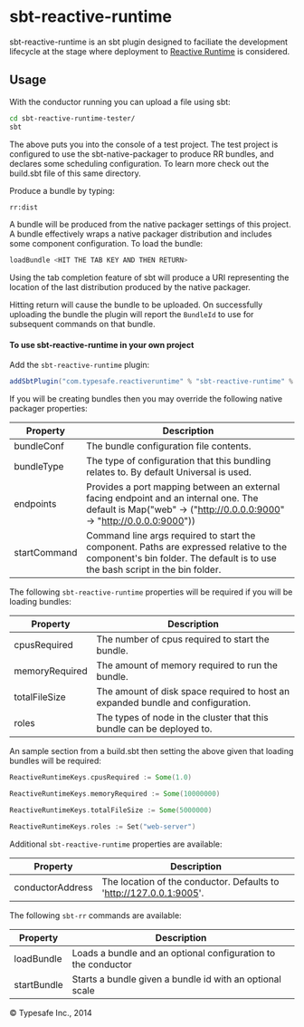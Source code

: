 # sbt-reactive-runtime #

sbt-reactive-runtime is an sbt plugin designed to faciliate the development lifecycle at the stage where deployment
to [Reactive Runtime](https://github.com/typesafehub/reactive-runtime#reactive-runtime) is considered.

## Usage

With the conductor running you can upload a file using sbt:

```bash
cd sbt-reactive-runtime-tester/
sbt
```

The above puts you into the console of a test project. The test project is configured to use the sbt-native-packager
to produce RR bundles, and declares some scheduling configuration. To learn more check out the build.sbt file of this
same directory.

Produce a bundle by typing:

```bash
rr:dist
```

A bundle will be produced from the native packager settings of this project. A bundle effectively wraps a native
packager distribution and includes some component configuration. To load the bundle:

```bash
loadBundle <HIT THE TAB KEY AND THEN RETURN>
```

Using the tab completion feature of sbt will produce a URI representing the location of the last distribution
produced by the native packager.

Hitting return will cause the bundle to be uploaded. On successfully uploading the bundle the plugin will report
the `BundleId` to use for subsequent commands on that bundle.

#### To use sbt-reactive-runtime in your own project

Add the `sbt-reactive-runtime` plugin:

```scala
addSbtPlugin("com.typesafe.reactiveruntime" % "sbt-reactive-runtime" % "0.1.1")
```

If you will be creating bundles then you may override the following native packager properties:

Property     | Description
-------------|------------
bundleConf   | The bundle configuration file contents.
bundleType   | The type of configuration that this bundling relates to. By default Universal is used.
endpoints    | Provides a port mapping between an external facing endpoint and an internal one. The default is Map("web" -> ("http://0.0.0.0:9000" -> "http://0.0.0.0:9000"))
startCommand | Command line args required to start the component. Paths are expressed relative to the component's bin folder. The default is to use the bash script in the bin folder.

The following `sbt-reactive-runtime` properties will be required if you will be loading bundles:

Property       | Description
---------------|------------
cpusRequired   | The number of cpus required to start the bundle.
memoryRequired | The amount of memory required to run the bundle.
totalFileSize  | The amount of disk space required to host an expanded bundle and configuration.
roles          | The types of node in the cluster that this bundle can be deployed to.

An sample section from a build.sbt then setting the above given that loading bundles will be required:

```scala
ReactiveRuntimeKeys.cpusRequired := Some(1.0)

ReactiveRuntimeKeys.memoryRequired := Some(10000000)

ReactiveRuntimeKeys.totalFileSize := Some(5000000)

ReactiveRuntimeKeys.roles := Set("web-server")
```

Additional `sbt-reactive-runtime` properties are available:

Property         | Description
-----------------|------------
conductorAddress | The location of the conductor. Defaults to 'http://127.0.0.1:9005'.

The following `sbt-rr` commands are available:

Property    | Description
------------|------------
loadBundle  | Loads a bundle and an optional configuration to the conductor
startBundle | Starts a bundle given a bundle id with an optional scale

&copy; Typesafe Inc., 2014
